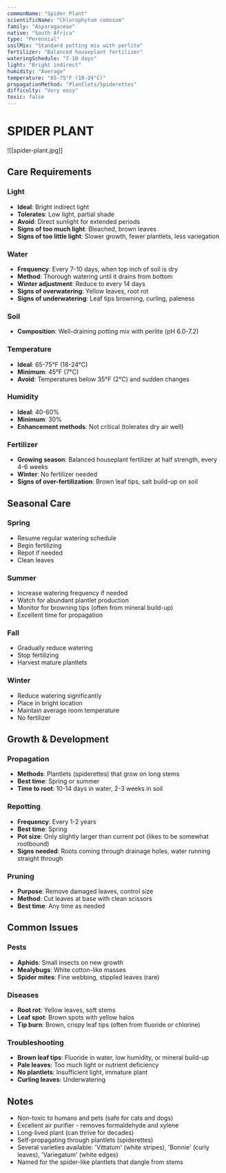 ```yaml
---
commonName: "Spider Plant"
scientificName: "Chlorophytum comosum"
family: "Asparagaceae"
native: "South Africa"
type: "Perennial"
soilMix: "Standard potting mix with perlite"
fertilizer: "Balanced houseplant fertilizer"
wateringSchedule: "7-10 days"
light: "Bright indirect"
humidity: "Average"
temperature: "65-75°F (18-24°C)"
propagationMethod: "Plantlets/Spiderettes"
difficulty: "Very easy"
toxic: false
---
```


# SPIDER PLANT
![[spider-plant.jpg]]

## Care Requirements

### Light
- **Ideal**: Bright indirect light
- **Tolerates**: Low light, partial shade
- **Avoid**: Direct sunlight for extended periods
- **Signs of too much light**: Bleached, brown leaves
- **Signs of too little light**: Slower growth, fewer plantlets, less variegation

### Water
- **Frequency**: Every 7-10 days, when top inch of soil is dry
- **Method**: Thorough watering until it drains from bottom
- **Winter adjustment**: Reduce to every 14 days
- **Signs of overwatering**: Yellow leaves, root rot
- **Signs of underwatering**: Leaf tips browning, curling, paleness

### Soil
- **Composition**: Well-draining potting mix with perlite (pH 6.0-7.2)

### Temperature
- **Ideal**: 65-75°F (18-24°C)
- **Minimum**: 45°F (7°C)
- **Avoid**: Temperatures below 35°F (2°C) and sudden changes

### Humidity
- **Ideal**: 40-60%
- **Minimum**: 30%
- **Enhancement methods**: Not critical (tolerates dry air well)

### Fertilizer
- **Growing season**: Balanced houseplant fertilizer at half strength, every 4-6 weeks
- **Winter**: No fertilizer needed
- **Signs of over-fertilization**: Brown leaf tips, salt build-up on soil

## Seasonal Care

### Spring
- Resume regular watering schedule
- Begin fertilizing
- Repot if needed
- Clean leaves

### Summer
- Increase watering frequency if needed
- Watch for abundant plantlet production
- Monitor for browning tips (often from mineral build-up)
- Excellent time for propagation

### Fall
- Gradually reduce watering
- Stop fertilizing
- Harvest mature plantlets

### Winter
- Reduce watering significantly
- Place in bright location
- Maintain average room temperature
- No fertilizer

## Growth & Development

### Propagation
- **Methods**: Plantlets (spiderettes) that grow on long stems
- **Best time**: Spring or summer
- **Time to root**: 10-14 days in water, 2-3 weeks in soil

### Repotting
- **Frequency**: Every 1-2 years
- **Best time**: Spring
- **Pot size**: Only slightly larger than current pot (likes to be somewhat rootbound)
- **Signs needed**: Roots coming through drainage holes, water running straight through

### Pruning
- **Purpose**: Remove damaged leaves, control size
- **Method**: Cut leaves at base with clean scissors
- **Best time**: Any time as needed

## Common Issues

### Pests
- **Aphids**: Small insects on new growth
- **Mealybugs**: White cotton-like masses
- **Spider mites**: Fine webbing, stippled leaves (rare)

### Diseases
- **Root rot**: Yellow leaves, soft stems
- **Leaf spot**: Brown spots with yellow halos
- **Tip burn**: Brown, crispy leaf tips (often from fluoride or chlorine)

### Troubleshooting
- **Brown leaf tips**: Fluoride in water, low humidity, or mineral build-up
- **Pale leaves**: Too much light or nutrient deficiency
- **No plantlets**: Insufficient light, immature plant
- **Curling leaves**: Underwatering

## Notes
- Non-toxic to humans and pets (safe for cats and dogs)
- Excellent air purifier - removes formaldehyde and xylene
- Long-lived plant (can thrive for decades)
- Self-propagating through plantlets (spiderettes)
- Several varieties available: 'Vittatum' (white stripes), 'Bonnie' (curly leaves), 'Variegatum' (white edges)
- Named for the spider-like plantlets that dangle from stems